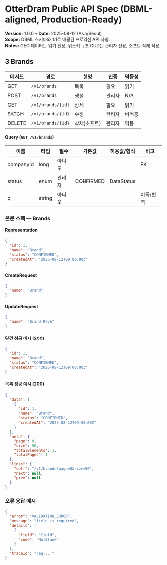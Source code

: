 # OtterDram Public API Spec (DBML-aligned, Production-Ready)
**Version:** 1.0.0 • **Date:** 2025-08-12 (Asia/Seoul)  
**Scope:** DBML 스키마와 1:1로 매핑된 프로덕션 API 사양.  
**Notes:** GEO 데이터는 읽기 전용, 위스키 구조 CUD는 관리자 전용, 소프트 삭제 적용.

## 3 Brands

| 메서드 | 경로 | 설명 | 인증 | 멱등성 |
|---|---|---|---|---|
| GET | `/v1/brands` | 목록 | 필요 | 읽기 |
| POST | `/v1/brands` | 생성 | 관리자 | N/A |
| GET | `/v1/brands/{id}` | 상세 | 필요 | 읽기 |
| PATCH | `/v1/brands/{id}` | 수정 | 관리자 | 비멱등 |
| DELETE | `/v1/brands/{id}` | 삭제(소프트) | 관리자 | 멱등 |

#### Query (`GET /v1/brands`)
| 이름 | 타입 | 필수 | 기본값 | 허용값/형식 | 비고 |
|---|---|---|---|---|---|
| companyId | long | 아니오 |  |  | FK |
| status | enum | 관리자 | CONFIRMED | DataStatus |
| q | string | 아니오 |  |  | 이름/번역 |


### 본문 스펙 — Brands
#### Representation
```json
{
  "id": 1,
  "name": "Brand",
  "status": "CONFIRMED",
  "createdAt": "2025-08-12T09:00:00Z"
}
```
#### CreateRequest
```json
{
  "name": "Brand"
}
```
#### UpdateRequest
```json
{
  "name": "Brand RevA"
}
```
#### 단건 성공 예시 (200)
```json
{
  "id": 1,
  "name": "Brand",
  "status": "CONFIRMED",
  "createdAt": "2025-08-12T09:00:00Z"
}
```
#### 목록 성공 예시 (200)
```json
{
  "data": [
    {
      "id": 1,
      "name": "Brand",
      "status": "CONFIRMED",
      "createdAt": "2025-08-12T09:00:00Z"
    }
  ],
  "meta": {
    "page": 0,
    "size": 50,
    "totalElements": 1,
    "totalPages": 1
  },
  "links": {
    "self": "/v1/brands?page=0&size=50",
    "next": null,
    "prev": null
  }
}
```
### 오류 응답 예시
```json
{
  "error": "VALIDATION_ERROR",
  "message": "field is required",
  "details": [
    {
      "field": "field",
      "code": "NotBlank"
    }
  ],
  "traceId": "req-..."
}
```